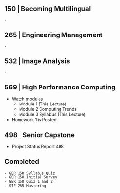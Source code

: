 

## 150 | Becoming Multilingual
	- 

## 265 | Engineering Management
	- 

## 532 | Image Analysis
	- 

## 569 | High Performance Computing
- Watch modules
	- Module 1 (This Lecture)
	- Module 2 Computing Trends
	- Module 3 Syllabus (This Lecture)
- Homework 1 is Posted

## 498 | Senior Capstone
- Project Status Report 498


## Completed
	- GER 150 Syllabus Quiz
	- GER 150 Initial Survey
	- GER 150 Quiz 1 and 2
	- SIE 265 Mastering